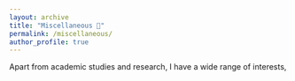 ```yaml
---
layout: archive
title: "Miscellaneous 🎨"
permalink: /miscellaneous/
author_profile: true
---
```



Apart from academic studies and research, I have a wide range of interests, 
